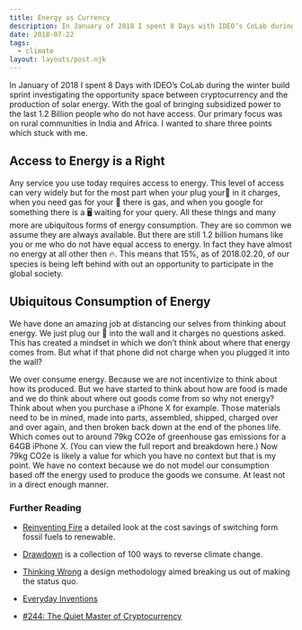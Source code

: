 ```yaml
---
title: Energy as Currency
description: In January of 2018 I spent 8 Days with IDEO’s CoLab during the winter build sprint investigating the opportunity space between cryptocurrency and the production of solar energy.
date: 2018-07-22
tags:
  - climate
layout: layouts/post.njk
---
```


In January of 2018 I spent 8 Days with IDEO’s CoLab during the winter build sprint investigating the opportunity space between cryptocurrency and the production of solar energy. With the goal of bringing subsidized power to the last 1.2 Billion people who do not have access. Our primary focus was on rural communities in India and Africa. I wanted to share three points which stuck with me.

## Access to Energy is a Right

Any service you use today requires access to energy. This level of access can very widely but for the most part when your plug your📱 in it charges, when you need gas for your 🚙 there is gas, and when you google for something there is a 🖥 waiting for your query. All these things and many more are ubiquitous forms of energy consumption. They are so common we assume they are always available. But there are still 1.2 billion humans like you or me who do not have equal access to energy. In fact they have almost no energy at all other then 🔥. This means that 15%, as of 2018.02.20, of our species is being left behind with out an opportunity to participate in the global society.

## Ubiquitous Consumption of Energy

We have done an amazing job at distancing our selves from thinking about energy. We just plug our 📱 into the wall and it charges no questions asked. This has created a mindset in which we don’t think about where that energy comes from. But what if that phone did not charge when you plugged it into the wall?

We over consume energy. Because we are not incentivize to think about how its produced. But we have started to think about how are food is made and we do think about where out goods come from so why not energy? Think about when you purchase a iPhone X for example. Those materials need to be in mined, made into parts, assembled, shipped, charged over and over again, and then broken back down at the end of the phones life. Which comes out to around 79kg CO2e of greenhouse gas emissions for a 64GB iPhone X. (You can view the full report and breakdown here.) Now 79kg CO2e is likely a value for which you have no context but that is my point. We have no context because we do not model our consumption based off the energy used to produce the goods we consume. At least not in a direct enough manner.

### Further Reading

- [Reinventing Fire]() a detailed look at the cost savings of switching form fossil fuels to renewable.

- [Drawdown]() is a collection of 100 ways to reverse climate change.
- [Thinking Wrong]() a design methodology aimed breaking us out of making the status quo.
- [Everyday Inventions]()
- [#244: The Quiet Master of Cryptocurrency]()
